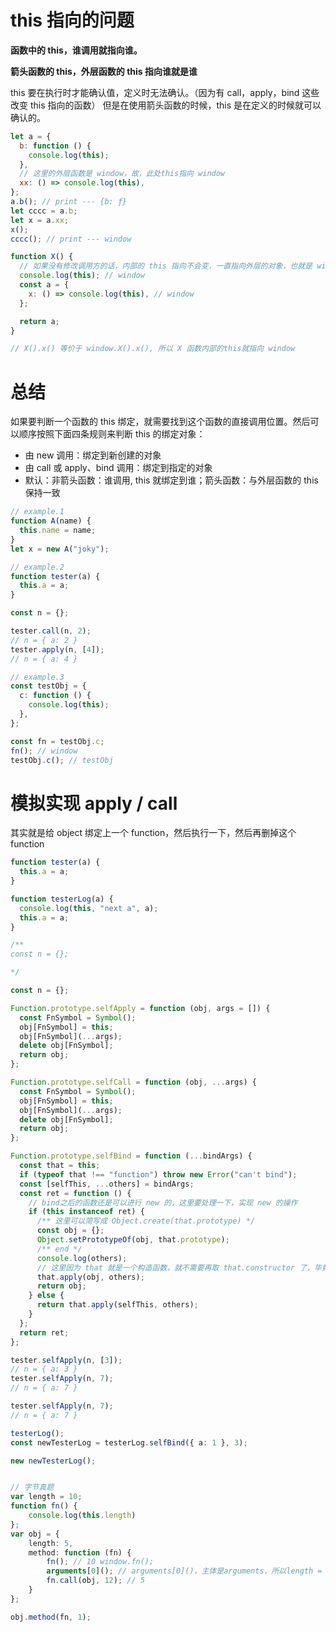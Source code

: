 # this 指向的问题

**函数中的 this，谁调用就指向谁。**

**箭头函数的 this，外层函数的 this 指向谁就是谁**

this 要在执行时才能确认值，定义时无法确认。（因为有 call，apply，bind 这些改变 this 指向的函数）
但是在使用箭头函数的时候，this 是在定义的时候就可以确认的。

```js
let a = {
  b: function () {
    console.log(this);
  },
  // 这里的外层函数是 window，故，此处this指向 window
  xx: () => console.log(this),
};
a.b(); // print --- {b: ƒ}
let cccc = a.b;
let x = a.xx;
x();
cccc(); // print --- window

function X() {
  // 如果没有修改调用方的话，内部的 this 指向不会变，一直指向外层的对象，也就是 window
  console.log(this); // window
  const a = {
    x: () => console.log(this), // window
  };

  return a;
}

// X().x() 等价于 window.X().x(), 所以 X 函数内部的this就指向 window
```

# 总结

如果要判断一个函数的 this 绑定，就需要找到这个函数的直接调用位置。然后可以顺序按照下面四条规则来判断 this 的绑定对象：

- 由 new 调用：绑定到新创建的对象
- 由 call 或 apply、bind 调用：绑定到指定的对象
- 默认：非箭头函数：谁调用, this 就绑定到谁；箭头函数：与外层函数的 this 保持一致

```ts
// example.1
function A(name) {
  this.name = name;
}
let x = new A("joky");
```

```ts
// example.2
function tester(a) {
  this.a = a;
}

const n = {};

tester.call(n, 2);
// n = { a: 2 }
tester.apply(n, [4]);
// n = { a: 4 }
```

```ts
// example.3
const testObj = {
  c: function () {
    console.log(this);
  },
};

const fn = testObj.c;
fn(); // window
testObj.c(); // testObj
```

# 模拟实现 apply / call

其实就是给 object 绑定上一个 function，然后执行一下，然后再删掉这个 function

```ts
function tester(a) {
  this.a = a;
}

function testerLog(a) {
  console.log(this, "next a", a);
  this.a = a;
}

/**
const n = {};

*/

const n = {};

Function.prototype.selfApply = function (obj, args = []) {
  const FnSymbol = Symbol();
  obj[FnSymbol] = this;
  obj[FnSymbol](...args);
  delete obj[FnSymbol];
  return obj;
};

Function.prototype.selfCall = function (obj, ...args) {
  const FnSymbol = Symbol();
  obj[FnSymbol] = this;
  obj[FnSymbol](...args);
  delete obj[FnSymbol];
  return obj;
};

Function.prototype.selfBind = function (...bindArgs) {
  const that = this;
  if (typeof that !== "function") throw new Error("can't bind");
  const [selfThis, ...others] = bindArgs;
  const ret = function () {
    // bind之后的函数还是可以进行 new 的，这里要处理一下，实现 new 的操作
    if (this instanceof ret) {
      /** 这里可以简写成 Object.create(that.prototype) */
      const obj = {};
      Object.setPrototypeOf(obj, that.prototype);
      /** end */
      console.log(others);
      // 这里因为 that 就是一个构造函数，就不需要再取 that.constructor 了，毕竟不是 class
      that.apply(obj, others);
      return obj;
    } else {
      return that.apply(selfThis, others);
    }
  };
  return ret;
};

tester.selfApply(n, [3]);
// n = { a: 3 }
tester.selfApply(n, 7);
// n = { a: 7 }

tester.selfApply(n, 7);
// n = { a: 7 }

testerLog();
const newTesterLog = testerLog.selfBind({ a: 1 }, 3);

new newTesterLog();


// 字节真题
var length = 10;
function fn() {
    console.log(this.length)
};
var obj = {
    length: 5,
    method: function (fn) {
        fn(); // 10 window.fn();
        arguments[0](); // arguments[0]()，主体是arguments，所以length = 2
        fn.call(obj, 12); // 5
    }
};

obj.method(fn, 1);
```
